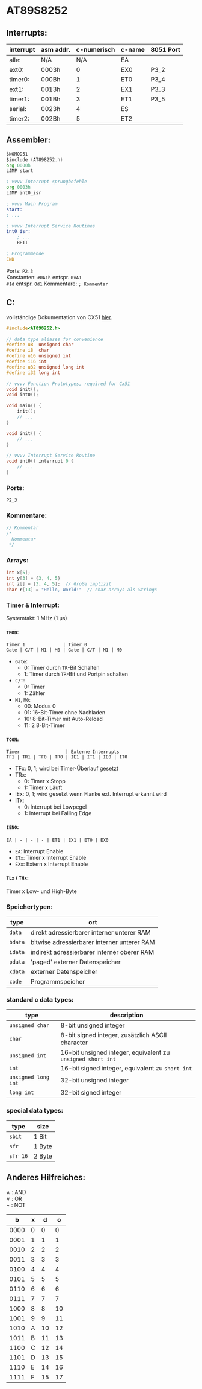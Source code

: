 AT89S8252
=========

Interrupts:
-----------
interrupt | asm addr. | c-numerisch | c-name | 8051 Port
----------|-----------|-------------|--------|-----------
alle:     | N/A       | N/A         | EA     | 
ext0:     | 0003h     | 0           | EX0    | P3_2
timer0:   | 000Bh     | 1           | ET0    | P3_4
ext1:     | 0013h     | 2           | EX1    | P3_3
timer1:   | 001Bh     | 3           | ET1    | P3_5
serial:   | 0023h     | 4           | ES     |
timer2:   | 002Bh     | 5           | ET2    |

Assembler:
----------
```asm
$NOMOD51
$include (AT898252.h)
org 0000h
LJMP start

; vvvv Interrupt sprungbefehle
org 0003h
LJMP int0_isr

; vvvv Main Program
start:
; ...

; vvvv Interrupt Service Routines
int0_isr:
    ; ...
    RETI

; Programmende
END
```

Ports: `P2.3`  
Konstanten:
`#0A1h` entspr. `0xA1`  
`#1d` entspr. `0d1`
Kommentare: `; Kommentar`

C:
---
vollständige Dokumentation von CX51 [hier](https://www.keil.com/support/man/docs/c51/c51_intro.htm).
```c
#include<AT898252.h>

// data type aliases for convenience
#define u8  unsigned char
#define i8  char
#define u16 unsigned int
#define i16 int
#define u32 unsigned long int
#define i32 long int

// vvvv Function Prototypes, required for Cx51
void init();
void int0();

void main() {
    init();
    // ...
}

void init() {
    // ...
}

// vvvv Interrupt Service Routine
void int0() interrupt 0 {
    // ...
}
```
### Ports:
`P2_3`  
### Kommentare:  
```c
// Kommentar
/*
  Kommentar
 */
```
### Arrays:
```c
int x[5];
int y[3] = {3, 4, 5}
int z[] = {3, 4, 5};  // Größe implizit
char r[13] = "Hello, World!"  // char-arrays als Strings
```
### Timer & Interrupt:
Systemtakt: 1 MHz (1 µs)
#### `TMOD`:
```
Timer 1              | Timer 0
Gate | C/T | M1 | M0 | Gate | C/T | M1 | M0
```
- `Gate`:
    - 0: Timer durch `TR`-Bit Schalten
    - 1: Timer durch `TR`-Bit und Portpin schalten
- `C/T`:
    - 0: Timer
    - 1: Zähler
- `M1`, `M0`:
    - 00: Modus 0
    - 01: 16-Bit-Timer ohne Nachladen
    - 10: 8-Bit-Timer mit Auto-Reload
    - 11: 2 8-Bit-Timer

#### `TCON`: 
```
Timer                 | Externe Interrupts
TF1 | TR1 | TF0 | TR0 | IE1 | IT1 | IE0 | IT0
```
- TFx: 0, 1; wird bei Timer-Überlauf gesetzt
- TRx:
    - 0: Timer x Stopp
    - 1: Timer x Läuft
- IEx: 0, 1; wird gesetzt wenn Flanke ext. Interrupt erkannt wird
- ITx:
    - 0: Interrupt bei Lowpegel
    - 1: Interrupt bei Falling Edge
    
#### `IENO`:
```
EA | - | - | - | ET1 | EX1 | ET0 | EX0
```
- `EA`: Interrupt Enable
- `ETx`: Timer x Interrupt Enable
- `EXx`: Extern x Interrupt Enable

#### `TLx` / `THx`:

Timer x Low- und High-Byte

### Speichertypen:
type    | ort
--------|--------------------------------------------
`data`  | direkt adressierbarer interner unterer RAM
`bdata` | bitwise adressierbarer interner unterer RAM
`idata` | indirekt adressierbarer interner oberer RAM
`pdata` | 'paged' externer Datenspeicher
`xdata` | externer Datenspeicher
`code`  | Programmspeicher

### standard c data types:
type                | description
--------------------|------------------------------------------------------------
`unsigned char`     | 8-bit unsigned integer
`char`              | 8-bit signed integer, zusätzlich ASCII character
`unsigned int`      | 16-bit unsigned integer, equivalent zu `unsigned short int`
`int`               | 16-bit signed integer, equivalent zu `short int`
`unsigned long int` | 32-bit unsigned integer
`long int`          | 32-bit signed integer

### special data types:
type     | size
---------|-------
`sbit`   | 1 Bit
`sfr`    | 1 Byte
`sfr 16` | 2 Byte

Anderes Hilfreiches:
--------------------

∧ : AND  
∨ : OR  
¬ : NOT

b   |x|d |o 
----|-|--|--
0000|0| 0| 0
0001|1| 1| 1
0010|2| 2| 2
0011|3| 3| 3
0100|4| 4| 4
0101|5| 5| 5
0110|6| 6| 6
0111|7| 7| 7
1000|8| 8|10
1001|9| 9|11
1010|A|10|12
1011|B|11|13
1100|C|12|14
1101|D|13|15
1110|E|14|16
1111|F|15|17
